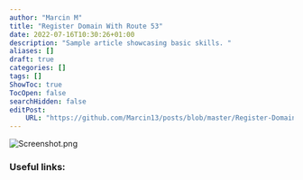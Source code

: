 ```yaml
---
author: "Marcin M"
title: "Register Domain With Route 53"
date: 2022-07-16T10:30:26+01:00
description: "Sample article showcasing basic skills. "
aliases: []
draft: true
categories: []
tags: []
ShowToc: true
TocOpen: false
searchHidden: false
editPost:
    URL: "https://github.com/Marcin13/posts/blob/master/Register-Domain-With-Route-53.md"
---
```



![Screenshot.png](http://marcinmitruk.link/img/Register-Domain-With-Route-53/Screenshot1.png)






### Useful links:

